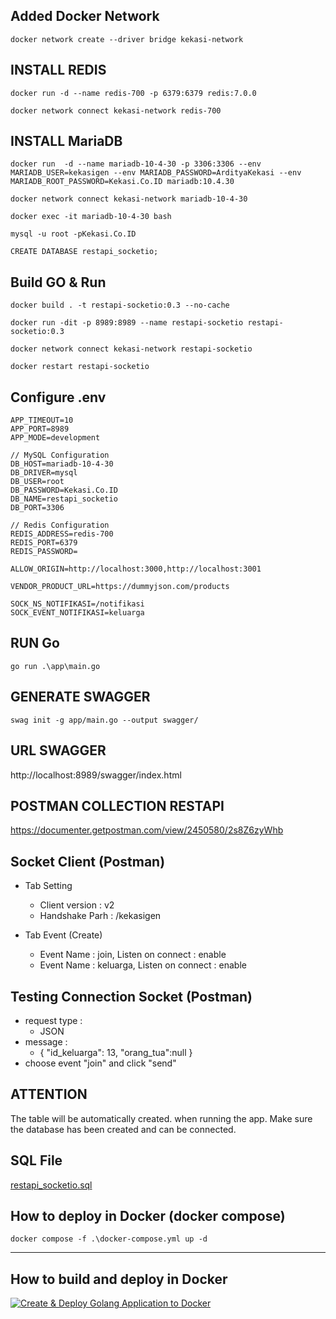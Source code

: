 ## Added Docker Network
```
docker network create --driver bridge kekasi-network
```

## INSTALL REDIS
```
docker run -d --name redis-700 -p 6379:6379 redis:7.0.0 
```

```
docker network connect kekasi-network redis-700
```


## INSTALL MariaDB
```
docker run  -d --name mariadb-10-4-30 -p 3306:3306 --env MARIADB_USER=kekasigen --env MARIADB_PASSWORD=ArdityaKekasi --env MARIADB_ROOT_PASSWORD=Kekasi.Co.ID mariadb:10.4.30 
```

```
docker network connect kekasi-network mariadb-10-4-30
```

```
docker exec -it mariadb-10-4-30 bash
```

```
mysql -u root -pKekasi.Co.ID
```

```
CREATE DATABASE restapi_socketio;
```

## Build GO & Run
```
docker build . -t restapi-socketio:0.3 --no-cache
```

```
docker run -dit -p 8989:8989 --name restapi-socketio restapi-socketio:0.3
```

```
docker network connect kekasi-network restapi-socketio
```

```
docker restart restapi-socketio
```

## Configure .env
```
APP_TIMEOUT=10
APP_PORT=8989
APP_MODE=development

// MySQL Configuration
DB_HOST=mariadb-10-4-30
DB_DRIVER=mysql
DB_USER=root
DB_PASSWORD=Kekasi.Co.ID
DB_NAME=restapi_socketio
DB_PORT=3306

// Redis Configuration
REDIS_ADDRESS=redis-700
REDIS_PORT=6379
REDIS_PASSWORD=

ALLOW_ORIGIN=http://localhost:3000,http://localhost:3001

VENDOR_PRODUCT_URL=https://dummyjson.com/products

SOCK_NS_NOTIFIKASI=/notifikasi
SOCK_EVENT_NOTIFIKASI=keluarga
```

## RUN Go
```
go run .\app\main.go
```

## GENERATE SWAGGER
```
swag init -g app/main.go --output swagger/
```


## URL SWAGGER
http://localhost:8989/swagger/index.html

## POSTMAN COLLECTION RESTAPI
https://documenter.getpostman.com/view/2450580/2s8Z6zyWhb

## Socket Client (Postman)
- Tab Setting 
    - Client version : v2
    - Handshake Parh : /kekasigen

- Tab Event (Create)
    - Event Name : join, Listen on connect : enable
    - Event Name : keluarga, Listen on connect : enable


## Testing Connection Socket (Postman)
- request type : 
    - JSON
- message : 
    - {   "id_keluarga": 13, "orang_tua":null }
- choose event "join" and click "send"

## ATTENTION
The table will be automatically created. when running the app. Make sure the database has been created and can be connected. 

## SQL File
[ restapi_socketio.sql ](restapi_socketio.sql)

## How to deploy in Docker (docker compose)
```
docker compose -f .\docker-compose.yml up -d
```
---------------------------------------------------------

## How to build and deploy in Docker
[![Create & Deploy Golang Application to Docker](http://img.youtube.com/vi/smhYWlGg1zg/0.jpg)](http://www.youtube.com/watch?v=smhYWlGg1zgE)


